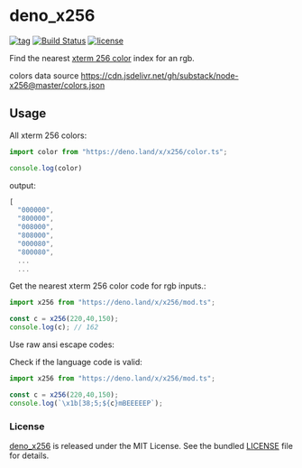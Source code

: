 # deno_x256

[![tag](https://img.shields.io/github/release/justjavac/deno_x256)](https://github.com/justjavac/deno_x256/releases)
[![Build Status](https://github.com/justjavac/deno_x256/workflows/ci/badge.svg?branch=master)](https://github.com/justjavac/deno_x256/actions)
[![license](https://img.shields.io/github/license/justjavac/deno_x256)](https://github.com/justjavac/deno_x256/blob/master/LICENSE)

Find the nearest [xterm 256 color](http://www.frexx.de/xterm-256-notes/) index for an rgb.

colors data source https://cdn.jsdelivr.net/gh/substack/node-x256@master/colors.json

## Usage

All xterm 256 colors:

```ts
import color from "https://deno.land/x/x256/color.ts";

console.log(color)
```

output:

```ts
[
  "000000",
  "800000",
  "008000",
  "808000",
  "000080",
  "800080",
  ...
  ...
```

Get the nearest xterm 256 color code for rgb inputs.:

```ts
import x256 from "https://deno.land/x/x256/mod.ts";

const c = x256(220,40,150);
console.log(c); // 162
```

Use raw ansi escape codes:

Check if the language code is valid:

```ts
import x256 from "https://deno.land/x/x256/mod.ts";

const c = x256(220,40,150);
console.log(`\x1b[38;5;${c}mBEEEEEP`);
```

### License

[deno_x256](https://github.com/justjavac/deno_x256) is released under the MIT License. See the bundled [LICENSE](./LICENSE) file for details.
